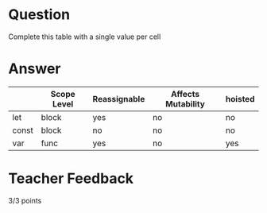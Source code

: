 # Question
Complete this table with a single value per cell


# Answer

|       | Scope Level | Reassignable | Affects Mutability | hoisted |
| ----- | ----------- | ------------ | ------------------ | ------- |
| let   | block       | yes          | no                 | no      |
| const | block       | no           | no                 | no      |
| var   | func        | yes          | no                 | yes     |

# Teacher Feedback

3/3 points